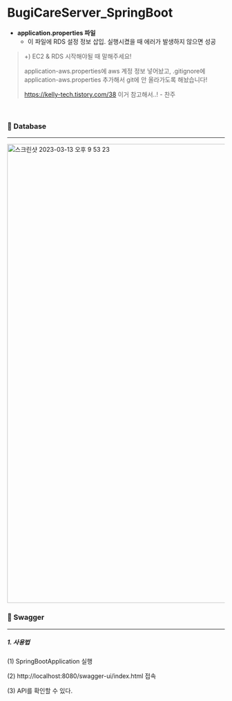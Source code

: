 BugiCareServer_SpringBoot
=============

* **application.properties 파일**
    * 이 파일에 RDS 설정 정보 삽입. 실행시켰을 때 에러가 발생하지 않으면 성공


> +) EC2 & RDS 시작해야될 때 말해주세요! 
>
> application-aws.properties에 aws 계정 정보 넣어놨고, .gitignore에 application-aws.properties 추가해서 git에 안 올라가도록 해놨습니다! 
>
> https://kelly-tech.tistory.com/38 이거 참고해서..! - 찬주

</br>

### 📂 Database

------

<img width="1059" alt="스크린샷 2023-03-13 오후 9 53 23" src="https://user-images.githubusercontent.com/92321183/224710045-94bfa8e2-58e2-4b20-8e11-8e869ab79949.png">

</br>

### 🌱 Swagger

------

##### 1. 사용법

(1) SpringBootApplication 실행

(2) http://localhost:8080/swagger-ui/index.html 접속

(3) API를 확인할 수 있다.
